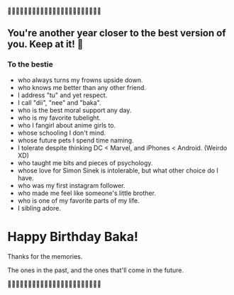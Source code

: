 🎉🎉🎉🎉🎉🎉🎉🎉🎉🎉🎉🎉🎉🎉🎉🎉🎉🎉🎉🎉🎉🎉🎉

## You're another year closer to the best version of you. Keep at it! 🙂

### To the bestie

- who always turns my frowns upside down.
- who knows me better than any other friend.
- I address "tu" and yet respect.
- I call "dii", "nee" and "baka".
- who is the best moral support any day.
- who is my favorite tubelight.
- who I fangirl about anime girls to.
- whose schooling I don't mind.
- whose future pets I spend time naming.
- I tolerate despite thinking DC < Marvel, and iPhones < Android. (Weirdo XD)
- who taught me bits and pieces of psychology.
- whose love for Simon Sinek is intolerable, but what other choice do I have.
- who was my first instagram follower.
- who made me feel like someone's little brother.
- who is one of my favorite parts of my life.
- I sibling adore. 

# Happy Birthday Baka!

Thanks for the memories.

The ones in the past, and the ones that'll come in the future.

🎉🎉🎉🎉🎉🎉🎉🎉🎉🎉🎉🎉🎉🎉🎉🎉🎉🎉🎉🎉🎉🎉🎉
